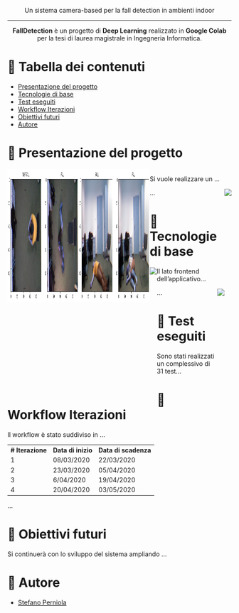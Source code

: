 <p align="center">
   Un sistema camera-based per la fall detection in ambienti indoor
</p>

---


<p align="center">
    <b>FallDetection</b> è un progetto di <b>Deep Learning</b> realizzato in <b>Google Colab</b> per la tesi di laurea magistrale in Ingegneria Informatica.
</b></p>

# 📔 Tabella dei contenuti

- [Presentazione del progetto](#panoramica)
- [Tecnologie di base](#tecno)
- [Test eseguiti](#test)
- [Workflow Iterazioni](#workflow)
- [Obiettivi futuri](#obiettivi)
- [Autore](#autore)

# 📝 Presentazione del progetto <a name = "panoramica"></a>

<table style="width:25%">
  <tr>
    <img align="left" src="images/fall_pavimentale.png" height="300" width="160">
    <img align="left" src="images/fall_frontale.png" height="300" width="160">
  </tr>
</table>


Si vuole realizzare un ...

<img align="right" src="JustMeet-Frontend/components/images/SCOPRI EVENTI.jpeg" height="300">

...


# 🧰 Tecnologie di base <a name = "tecno"></a>

<img align="left" src="JustMeet-Frontend/components/images/HOMEPAGE.jpeg" height="300">

Il lato frontend dell’applicativo...

<img align="right" src="JustMeet-Frontend/components/images/MAPPA EVENTI.jpeg" height="300">

...


# 🧪 Test eseguiti <a name = "test"></a>

Sono stati realizzati un complessivo di 31 test...


# 📁 Workflow Iterazioni <a name="workflow"></a>

Il workflow è stato suddiviso in ...

<table style="width:100%">
  <tr>
    <th># Iterazione</th>
    <th>Data di inizio</th> 
    <th>Data di scadenza</th>
  </tr>
  <tr>
    <td>1</td>
    <td>08/03/2020</td>
    <td>22/03/2020</td>
  </tr>
  <tr>
    <td>2</td>
    <td>23/03/2020</td>
    <td>05/04/2020</td>
  </tr>
  <tr>
    <td>3</td>
    <td>6/04/2020</td>
    <td>19/04/2020</td>
  </tr>
   <tr>
    <td>4</td>
    <td>20/04/2020</td>
    <td>03/05/2020</td>
  </tr>
</table>

...

# 🎯 Obiettivi futuri <a name = "obiettivi"></a>

Si continuerà con lo sviluppo del sistema ampliando ...

# 🔭 Autore <a name = "autore"></a>

- [Stefano Perniola](https://github.com/xniola)
